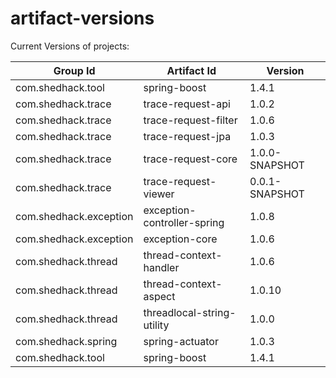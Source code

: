 # artifact-versions
Current Versions of projects:

| Group Id              | Artifact Id               | Version  |
| ----------------------|---------------------------| ---------|
| com.shedhack.tool     |spring-boost               |1.4.1|
| com.shedhack.trace    |trace-request-api          |1.0.2|
| com.shedhack.trace    |trace-request-filter       |1.0.6|
| com.shedhack.trace    |trace-request-jpa          |1.0.3|
| com.shedhack.trace    |trace-request-core         | 1.0.0-SNAPSHOT|
| com.shedhack.trace    |trace-request-viewer       |0.0.1-SNAPSHOT|
| com.shedhack.exception|exception-controller-spring|1.0.8|
| com.shedhack.exception|exception-core             |1.0.6|
| com.shedhack.thread   |thread-context-handler     |1.0.6|
| com.shedhack.thread   |thread-context-aspect      |1.0.10|
| com.shedhack.thread   |threadlocal-string-utility |1.0.0|
| com.shedhack.spring   |spring-actuator            |1.0.3|
| com.shedhack.tool     |spring-boost               |1.4.1|
